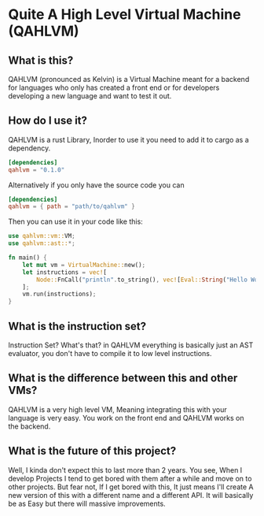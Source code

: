 # Quite A High Level Virtual Machine (QAHLVM)

## What is this?
QAHLVM (pronounced as Kelvin) is a Virtual Machine meant for a 
backend for languages who only has created a front end or for 
developers developing a new language and want to test it out. 

## How do I use it?
QAHLVM is a rust Library, Inorder to use it you need to add it to cargo as a dependency. 
```toml
[dependencies]
qahlvm = "0.1.0"
```
Alternatively if you only have the source code you can
```toml
[dependencies]
qahlvm = { path = "path/to/qahlvm" }
```

Then you can use it in your code like this:
```rust
use qahlvm::vm::VM;
use qahlvm::ast::*;

fn main() {
    let mut vm = VirtualMachine::new();
    let instructions = vec![
        Node::FnCall("println".to_string(), vec![Eval::String("Hello World!".to_string())]),
    ];
    vm.run(instructions);
}
```

## What is the instruction set?
Instruction Set? What's that? in QAHLVM everything is basically just an AST evaluator, 
you don't have to compile it to low level instructions.

## What is the difference between this and other VMs?
QAHLVM is a very high level VM, Meaning integrating this with your language is very easy.
You work on the front end and QAHLVM works on the backend.

## What is the future of this project?
Well, I kinda don't expect this to last more than 2 years. You see, 
When I develop Projects I tend to get bored with them after a while and move on to other projects. 
But fear not, If I get bored with this, It just means I'll create A new version of this with a 
different name and a different API. It will basically be as Easy but there will massive improvements.